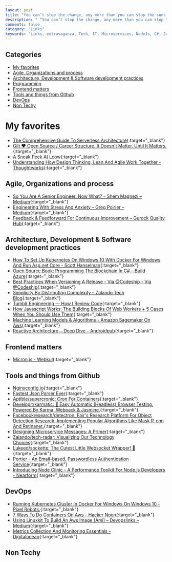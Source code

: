 ```yaml
---
layout: post
title: "You can’t stop the change, any more than you can stop the suns from setting"
description: " “You can’t stop the change, any more than you can stop the suns from setting.” — Shmi Skywalker"
comments: false
category: "Links"
keywords: "Links, extravaganza, Tech, IT, Microservices, NodeJs, C#, Javascript, Solution architecture"
---
```


## Categories ##
* [My favorites](#favorites)
* [Agile, Organizations and process](#agile)
* [Architecture, Development & Software development practices](#development)
* [Programming](#net)
* [Frontend matters](#web)
* [Tools and things from Github](#tools)
* [DevOps](#devops)
* [Non Techy](#notechhere)

# My favorites<a name="favorites"></a> #
* [The Comprehensive Guide To Serverless Architecture](https://www.simform.com/serverless-architecture-guide/){:target="_blank"}
* [Gilt ♥ Open Source / Career Structure. It Doesn't Matter. Until It Matters.](http://tech.gilt.com/leadership/2018/01/24/career-structure){:target="_blank"}
* [A Sneak Peek At Lcow](https://stefanscherer.github.io/sneak-peek-at-lcow/){:target="_blank"}
* [Understanding How Design Thinking, Lean And Agile Work Together - Thoughtworks](https://www.thoughtworks.com/insights/blog/understanding-how-design-thinking-lean-and-agile-work-together){:target="_blank"}

## Agile, Organizations and process<a name="agile"></a> ##
* [So You Are A Senior Engineer. Now What? – Shem Magnezi – Medium](https://medium.com/@shemag8/so-you-are-a-senior-engineer-now-what-35ee2116f635){:target="_blank"}
* [Engineering With Stress And Anxiety – Greg Poirier – Medium](https://medium.com/@grepory/engineering-with-stress-and-anxiety-7db63ef8972e){:target="_blank"}
* [Feedback & Feedforward For Continuous Improvement – Gurock Quality Hub](https://blog.gurock.com/continuous-improvement-feedforward/){:target="_blank"}

## Architecture, Development & Software development practices <a name="development"></a> ##
* [How To Set Up Kubernetes On Windows 10 With Docker For Windows And Run Asp.net Core - Scott Hanselman](https://www.hanselman.com/blog/HowToSetUpKubernetesOnWindows10WithDockerForWindowsAndRunASPNETCore.aspx){:target="_blank"}
* [Open Source Book: Programming The Blockchain In C# – Build Azure](https://buildazure.com/2018/01/25/open-source-book-programming-the-blockchain-in-c/){:target="_blank"}
* [Best Practices When Versioning A Release - Via @Codeship - Via @Codeship](https://blog.codeship.com/best-practices-when-versioning-a-release/){:target="_blank"}
* [Simplicity By Distributing Complexity – Zalando Tech Blog](https://jobs.zalando.com/tech/blog/simplicity-by-distributing-complexity/index.html){:target="_blank"}
* [Tumblr Engineering — How I Review Code](https://engineering.tumblr.com/post/170040992289/how-i-review-code){:target="_blank"}
* [How Javascript Works: The Building Blocks Of Web Workers + 5 Cases When You Should Use Them](https://blog.sessionstack.com/how-javascript-works-the-building-blocks-of-web-workers-5-cases-when-you-should-use-them-a547c0757f6a){:target="_blank"}
* [Machine Learning Models & Algorithms - Amazon Sagemaker On Aws](https://aws.amazon.com/sagemaker/){:target="_blank"}
* [Reactive Architecture — Deep Dive – Androidpub](https://android.jlelse.eu/reactive-architecture-deep-dive-90cbc1f2dfcb){:target="_blank"}

## Frontend matters <a name="web"></a> ##
* [Micron.js - Webkul](https://webkul.github.io/micron/){:target="_blank"}

## Tools and things from Github <a name="tools"></a> ##
* [Nginxconfig.io](https://nginxconfig.io/#!?php=off){:target="_blank"}
* [Fastest Json Parser Ever](http://jsoniter.com/){:target="_blank"}
* [Aptible/supercronic: Cron For Containers](https://github.com/aptible/supercronic){:target="_blank"}
* [Developit/karmatic: 🦑 Easy Automatic (Headless) Browser Testing. Powered By Karma, Webpack & Jasmine.](https://github.com/developit/karmatic){:target="_blank"}
* [Facebookresearch/detectron: Fair's Research Platform For Object Detection Research, Implementing Popular Algorithms Like Mask R-cnn And Retinanet.](https://github.com/facebookresearch/Detectron){:target="_blank"}
* [Designing Microservice Messages: A Primer](https://jimmybogard.com/designing-microservices/){:target="_blank"}
* [Zalando/tech-radar: Visualizing Our Technology Choices](https://github.com/zalando/tech-radar){:target="_blank"}
* [Lukeed/sockette: The Cutest Little Websocket Wrapper! 🧦](https://github.com/lukeed/sockette){:target="_blank"}
* [Portier - An Email-based, Passwordless Authentication Service](https://portier.github.io/){:target="_blank"}
* [Introducing Node Clinic - A Performance Toolkit For Node.js Developers - Nearform](https://www.nearform.com/blog/introducing-node-clinic-a-performance-toolkit-for-node-js-developers/){:target="_blank"}

## DevOps<a name="devops"></a> ##
* [Running Kubernetes Cluster In Docker For Windows On Windows 10 - Pixel Robots.](https://pixelrobots.co.uk/2018/01/running-kubernetes-cluster-docker-windows-windows-10/){:target="_blank"}
* [7 Ways To Do Containers On Aws – Hacker Noon](https://hackernoon.com/7-ways-to-do-containers-on-aws-532f812196f1){:target="_blank"}
* [Using Linuxkit To Build An Aws Image (Ami) – Devopslinks – Medium](https://medium.com/devopslinks/using-linuxkit-to-build-an-aws-image-ami-6f73f975b1af){:target="_blank"}
* [Metrics Collection And Monitoring Essentials - Digitalocean](https://www.digitalocean.com/community/tutorial_series/metrics-collection-and-monitoring-essentials){:target="_blank"}

## Non Techy<a name="notechere"></a> ##

